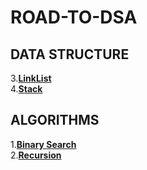 # ROAD-TO-DSA
## DATA STRUCTURE
3.[**LinkList**](https://github.com/compl3xX/ROAD-TO-DSA/tree/main/LinkList)\
4.[**Stack**](https://github.com/compl3xX/ROAD-TO-DSA/tree/main/Stack)

## ALGORITHMS
1.**[Binary Search](https://github.com/compl3xX/ROAD-TO-DSA/tree/main/ALGORITHMS/Binary%20Search)**\
2.**[Recursion](https://github.com/compl3xX/ROAD-TO-DSA/tree/main/ALGORITHMS/Recursion)**


